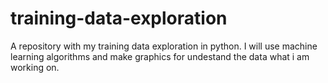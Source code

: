 # training-data-exploration
A repository with my training data exploration in python.
I will use machine learning algorithms and make graphics for undestand the data what i am working on.
